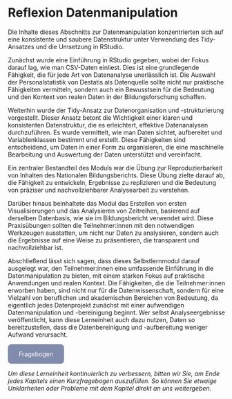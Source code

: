 # Reflexion Datenmanipulation

Die Inhalte dieses Abschnitts zur Datenmanipulation konzentrierten sich auf eine konsistente und saubere Datenstruktur unter Verwendung des Tidy-Ansatzes und die Umsetzung in RStudio.

Zunächst wurde eine Einführung in RStudio gegeben, wobei der Fokus darauf lag, wie man CSV-Daten einliest. Dies ist eine grundlegende Fähigkeit, die für jede Art von Datenanalyse unerlässlich ist. Die Auswahl der Personalstatistik von Destatis als Datenquelle sollte nicht nur praktische Fähigkeiten vermitteln, sondern auch ein Bewusstsein für die Bedeutung und den Kontext von realen Daten in der Bildungsforschung schaffen.

Weiterhin wurde der Tidy-Ansatz zur Datenorganisation und -strukturierung vorgestellt. Dieser Ansatz betont die Wichtigkeit einer klaren und konsistenten Datenstruktur, die es erleichtert, effektive Datenanalysen durchzuführen. Es wurde vermittelt, wie man Daten sichtet, aufbereitet und Variablenklassen bestimmt und erstellt. Diese Fähigkeiten sind entscheidend, um Daten in einer Form zu organisieren, die eine maschinelle Bearbeitung und Auswertung der Daten unterstützt und vereinfacht.

Ein zentraler Bestandteil des Moduls war die Übung zur Reproduzierbarkeit von Inhalten des Nationalen Bildungsberichts. Diese Übung zielte darauf ab, die Fähigkeit zu entwickeln, Ergebnisse zu replizieren und die Bedeutung von präziser und nachvollziehbarer Analysearbeit zu verstehen.

Darüber hinaus beinhaltete das Modul das Erstellen von ersten Visualisierungen und das Analysieren von Zeitreihen, basierend auf derselben Datenbasis, wie sie im Bildungsbericht verwendet wird. Diese Praxisübungen sollten die Teilnehmer:innen mit den notwendigen Werkzeugen ausstatten, um nicht nur Daten zu analysieren, sondern auch die Ergebnisse auf eine Weise zu präsentieren, die transparent und nachvollziehbar ist.

Abschließend lässt sich sagen, dass dieses Selbstlernmodul darauf ausgelegt war, den Teilnehmer:innen eine umfassende Einführung in die Datenmanipulation zu bieten, mit einem starken Fokus auf praktische Anwendungen und realen Kontext. Die Fähigkeiten, die die Teilnehmer:innen erworben haben, sind nicht nur für die Datenwissenschaft, sondern für eine Vielzahl von beruflichen und akademischen Bereichen von Bedeutung, da eigentlich jedes Datenprojekt zunächst mit einer aufwendigen Datenmanipulation und -bereinigung beginnt. Wer selbst Analyseergebnisse veröffentlicht, kann diese Lerneinheit auch dazu nutzen, Daten so bereitzustellen, dass die Datenbereinigung und -aufbereitung weniger Aufwand verursacht. 

<a href="https://gesellschaftfuerinformatik.limesurvey.net/745598?newtest=Y&lang=de&Git=0005" target="_blank"
   style="display: inline-block;
          background-color: #818bac;
          padding: 14px 25px;
          text-align: center;
          color: white;
          border-radius: 8px;
          text-decoration: none;">
  Fragebogen
</a>

*Um diese Lerneinheit kontinuierlich zu verbessern, bitten wir Sie, am Ende jedes Kapitels einen Kurzfragebogen auszufüllen. So können Sie etwaige Unklarheiten oder Probleme mit dem Kapitel direkt an uns weitergeben.*
